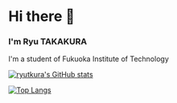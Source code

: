 # Hi there 👋
### I'm Ryu TAKAKURA
I'm a student of Fukuoka Institute of Technology

<!--[![ryutkura's GitHub stats](https://new-github-readme-stats-6qqc.vercel.app/api?username=ryutkura&theme=vue-dark&show_icons=true)](https://github.com/ryutkura/new-github-readme-stats)-->
[![ryutkura's GitHub stats](https://github-readme-stats.vercel.app/api?username=ryutkura)](https://github.com/ryutkura/new-github-readme-stats)


<!--[![Top Langs](https://new-github-readme-stats-6qqc.vercel.app/api/top-langs/?username=ryutkura&theme=vue-dark&show_icons=true&layout=compact)](https://github.com/ryutkura/new-github-readme-stats)-->
[![Top Langs](https://github-readme-stats.vercel.app/api/top-langs/?username=ryutkura)](https://github.com/ryutkura/new-github-readme-stats)
<!--
**ryutkura/ryutkura** is a ✨ _special_ ✨ repository because its `README.md` (this file) appears on your GitHub profile.

Here are some ideas to get you started:

- 🔭 I’m currently working on ...
- 🌱 I’m currently learning ...
- 👯 I’m looking to collaborate on ...
- 🤔 I’m looking for help with ...
- 💬 Ask me about ...
- 📫 How to reach me: ...
- 😄 Pronouns: ...
- ⚡ Fun fact: ...
-->

